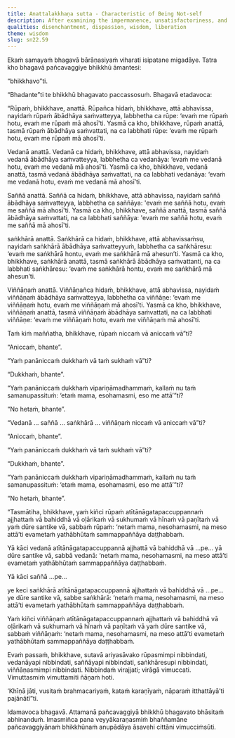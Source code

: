 ```yaml
---
title: Anattalakkhaṇa sutta - Characteristic of Being Not-self
description: After examining the impermanence, unsatisfactoriness, and the changing nature of the five aggregates, the Buddha teaches how to see them with proper wisdom, as not being suitable to identify with.
qualities: disenchantment, dispassion, wisdom, liberation
theme: wisdom
slug: sn22.59
---
```


Ekaṁ samayaṁ bhagavā bārāṇasiyaṁ viharati isipatane migadāye. Tatra kho bhagavā pañcavaggiye bhikkhū āmantesi:

“bhikkhavo”ti.

“Bhadante”ti te bhikkhū bhagavato paccassosuṁ. Bhagavā etadavoca:

“Rūpaṁ, bhikkhave, anattā. Rūpañca hidaṁ, bhikkhave, attā abhavissa, nayidaṁ rūpaṁ ābādhāya saṁvatteyya, labbhetha ca rūpe: ‘evaṁ me rūpaṁ hotu, evaṁ me rūpaṁ mā ahosī’ti. Yasmā ca kho, bhikkhave, rūpaṁ anattā, tasmā rūpaṁ ābādhāya saṁvattati, na ca labbhati rūpe: ‘evaṁ me rūpaṁ hotu, evaṁ me rūpaṁ mā ahosī’ti.

Vedanā anattā. Vedanā ca hidaṁ, bhikkhave, attā abhavissa, nayidaṁ vedanā ābādhāya saṁvatteyya, labbhetha ca vedanāya: ‘evaṁ me vedanā hotu, evaṁ me vedanā mā ahosī’ti. Yasmā ca kho, bhikkhave, vedanā anattā, tasmā vedanā ābādhāya saṁvattati, na ca labbhati vedanāya: ‘evaṁ me vedanā hotu, evaṁ me vedanā mā ahosī’ti.

Saññā anattā. Saññā ca hidaṁ, bhikkhave, attā abhavissa, nayidaṁ saññā ābādhāya saṁvatteyya, labbhetha ca saññāya: 'evaṁ me saññā hotu, evaṁ me saññā mā ahosī'ti. Yasmā ca kho, bhikkhave, saññā anattā, tasmā saññā ābādhāya saṁvattati, na ca labbhati saññāya: 'evaṁ me saññā hotu, evaṁ me saññā mā ahosī'ti.

saṅkhārā anattā. Saṅkhārā ca hidaṁ, bhikkhave, attā abhavissaṁsu, nayidaṁ saṅkhārā ābādhāya saṁvatteyyuṁ, labbhetha ca saṅkhāresu: ‘evaṁ me saṅkhārā hontu, evaṁ me saṅkhārā mā ahesun’ti. Yasmā ca kho, bhikkhave, saṅkhārā anattā, tasmā saṅkhārā ābādhāya saṁvattanti, na ca labbhati saṅkhāresu: ‘evaṁ me saṅkhārā hontu, evaṁ me saṅkhārā mā ahesun’ti.

Viññāṇaṁ anattā. Viññāṇañca hidaṁ, bhikkhave, attā abhavissa, nayidaṁ viññāṇaṁ ābādhāya saṁvatteyya, labbhetha ca viññāṇe: ‘evaṁ me viññāṇaṁ hotu, evaṁ me viññāṇaṁ mā ahosī’ti. Yasmā ca kho, bhikkhave, viññāṇaṁ anattā, tasmā viññāṇaṁ ābādhāya saṁvattati, na ca labbhati viññāṇe: ‘evaṁ me viññāṇaṁ hotu, evaṁ me viññāṇaṁ mā ahosī’ti.

Taṁ kiṁ maññatha, bhikkhave, rūpaṁ niccaṁ vā aniccaṁ vā”ti?

“Aniccaṁ, bhante”.

“Yaṁ panāniccaṁ dukkhaṁ vā taṁ sukhaṁ vā”ti?

“Dukkhaṁ, bhante”.

“Yaṁ panāniccaṁ dukkhaṁ vipariṇāmadhammaṁ, kallaṁ nu taṁ samanupassituṁ: ‘etaṁ mama, esohamasmi, eso me attā’”ti?

“No hetaṁ, bhante”.

“Vedanā … saññā … saṅkhārā … viññāṇaṁ niccaṁ vā aniccaṁ vā”ti?

“Aniccaṁ, bhante”.

“Yaṁ panāniccaṁ dukkhaṁ vā taṁ sukhaṁ vā”ti?

“Dukkhaṁ, bhante”.

“Yaṁ panāniccaṁ dukkhaṁ vipariṇāmadhammaṁ, kallaṁ nu taṁ samanupassituṁ: ‘etaṁ mama, esohamasmi, eso me attā’”ti?

“No hetaṁ, bhante”.

“Tasmātiha, bhikkhave, yaṁ kiñci rūpaṁ atītānāgatapaccuppannaṁ ajjhattaṁ vā bahiddhā vā oḷārikaṁ vā sukhumaṁ vā hīnaṁ vā paṇītaṁ vā yaṁ dūre santike vā, sabbaṁ rūpaṁ: ‘netaṁ mama, nesohamasmi, na meso attā’ti evametaṁ yathābhūtaṁ sammappaññāya daṭṭhabbaṁ.

Yā kāci vedanā atītānāgatapaccuppannā ajjhattā vā bahiddhā vā …pe… yā dūre santike vā, sabbā vedanā: ‘netaṁ mama, nesohamasmi, na meso attā’ti evametaṁ yathābhūtaṁ sammappaññāya daṭṭhabbaṁ.

Yā kāci saññā …pe…

ye keci saṅkhārā atītānāgatapaccuppannā ajjhattaṁ vā bahiddhā vā …pe… ye dūre santike vā, sabbe saṅkhārā: ‘netaṁ mama, nesohamasmi, na meso attā’ti evametaṁ yathābhūtaṁ sammappaññāya daṭṭhabbaṁ.

Yaṁ kiñci viññāṇaṁ atītānāgatapaccuppannaṁ ajjhattaṁ vā bahiddhā vā oḷārikaṁ vā sukhumaṁ vā hīnaṁ vā paṇītaṁ vā yaṁ dūre santike vā, sabbaṁ viññāṇaṁ: ‘netaṁ mama, nesohamasmi, na meso attā’ti evametaṁ yathābhūtaṁ sammappaññāya daṭṭhabbaṁ.

Evaṁ passaṁ, bhikkhave, sutavā ariyasāvako rūpasmimpi nibbindati, vedanāyapi nibbindati, saññāyapi nibbindati, saṅkhāresupi nibbindati, viññāṇasmimpi nibbindati. Nibbindaṁ virajjati; virāgā vimuccati. Vimuttasmiṁ vimuttamiti ñāṇaṁ hoti.

‘Khīṇā jāti, vusitaṁ brahmacariyaṁ, kataṁ karaṇīyaṁ, nāparaṁ itthattāyā’ti pajānātī”ti.

Idamavoca bhagavā. Attamanā pañcavaggiyā bhikkhū bhagavato bhāsitaṁ abhinanduṁ. Imasmiñca pana veyyākaraṇasmiṁ bhaññamāne pañcavaggiyānaṁ bhikkhūnaṁ anupādāya āsavehi cittāni vimucciṁsūti.